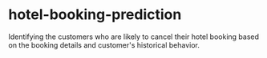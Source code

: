 # hotel-booking-prediction
Identifying the customers who are likely to cancel their hotel booking based on the booking details and customer's historical behavior.
